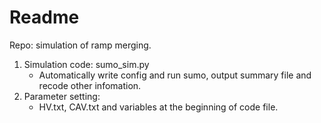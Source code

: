 # Readme

Repo: simulation of ramp merging. 

1. Simulation code: sumo_sim.py
   * Automatically write config and run sumo, output summary file and recode other infomation.
2. Parameter setting: 
   * HV.txt, CAV.txt and variables at the beginning of code file.


